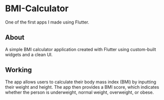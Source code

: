 # BMI-Calculator
One of the first apps I made using Flutter.

## About
A simple BMI calculator application created with Flutter using custom-built widgets and a clean UI.

## Working
The app allows users to calculate their body mass index (BMI) by inputting their weight and height. The app then provides a BMI score, which indicates whether the person is underweight, normal weight, overweight, or obese.
